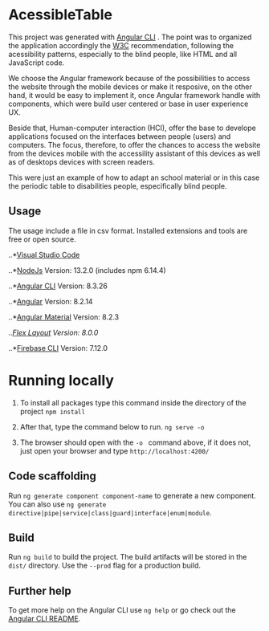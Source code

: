 # AcessibleTable

This project was generated with [Angular CLI](https://github.com/angular/angular-cli) . The point was to organized the application accordingly the [W3C](https://www.w3.org/) recommendation, following the acessibility patterns, especially to the blind people, like HTML and all JavaScript code. 

We choose the Angular framework because of the possibilities to access the website through the mobile devices or make it resposive, on the other hand, it would be easy to implement it, once Angular framework handle with components, which were build user centered or base in user experience UX. 

Beside that, Human-computer interaction (HCI), offer the base to develope applications focused  on the interfaces between people (users) and computers. The focus, therefore, to offer the chances to access the website from the devices mobile with the accessility assistant of this devices as well as of desktops devices with screen readers. 

This were just an example of how to adapt an school material or in this case the periodic table to disabilities people, especifically blind people.

## Usage

The usage include a file in csv format. Installed extensions and tools are free or open source.

..*[Visual Studio Code](https://code.visualstudio.com/download)

..*[NodeJs](https://nodejs.org/en/download/current/)  Version: 13.2.0 (includes npm 6.14.4)

..*[Angular CLI](https://github.com/angular/angular-cli) Version: 8.3.26

..*[Angular](https://angular.io/docs) Version: 8.2.14

..*[Angular Material](https://material.angular.io/guide/getting-started) Version: 8.2.3

..*[Flex Layout](https://github.com/angular/flex-layout) Version: 8.0.0*

..*[Firebase CLI](https://firebase.google.com/docs/cli#install-cli-mac-linux) Version: 7.12.0
	
 
# Running locally

1. To install all packages type this command inside the directory of the project
 ```npm install ```

2. After that, type the command below to run.
 ```ng serve -o ```

3. The browser should open with the `-o ` command above, if it does not, just open your browser and type `http://localhost:4200/`

## Code scaffolding

Run `ng generate component component-name` to generate a new component. You can also use `ng generate directive|pipe|service|class|guard|interface|enum|module`.

## Build

Run `ng build` to build the project. The build artifacts will be stored in the `dist/` directory. Use the `--prod` flag for a production build.

## Further help

To get more help on the Angular CLI use `ng help` or go check out the [Angular CLI README](https://github.com/angular/angular-cli/blob/master/README.md).
